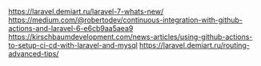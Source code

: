 https://laravel.demiart.ru/laravel-7-whats-new/
https://medium.com/@robertodev/continuous-integration-with-github-actions-and-laravel-6-e6cb9aa5aea9
https://kirschbaumdevelopment.com/news-articles/using-github-actions-to-setup-ci-cd-with-laravel-and-mysql
https://laravel.demiart.ru/routing-advanced-tips/